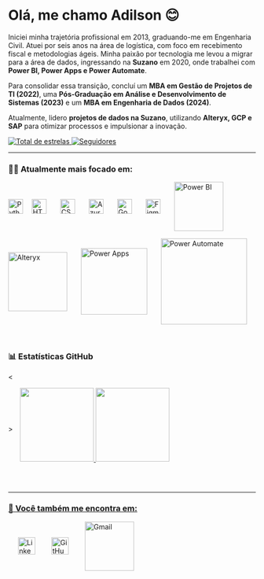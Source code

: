 # Olá, me chamo Adilson 😊  

Iniciei minha trajetória profissional em 2013, graduando-me em Engenharia Civil. Atuei por seis anos na área de logística, com foco em recebimento fiscal e metodologias ágeis. 
Minha paixão por tecnologia me levou a migrar para a área de dados, ingressando na **Suzano** em 2020, onde trabalhei com **Power BI, Power Apps e Power Automate**.  

Para consolidar essa transição, concluí um **MBA em Gestão de Projetos de TI (2022)**, uma **Pós-Graduação em Análise e Desenvolvimento de Sistemas (2023)** e um **MBA em Engenharia de Dados (2024)**. 
 
Atualmente, lidero **projetos de dados na Suzano**, utilizando **Alteryx, GCP e SAP** para otimizar processos e impulsionar a inovação.  

<p align="left">
    <a href="https://github.com/adilsonssdev?tab=repositories&sort=stargazers">
        <img 
            alt="Total de estrelas" 
            title="Total de estrelas GitHub" 
            src="https://custom-icon-badges.demolab.com/github/stars/adilsonssdev?color=55960c&style=for-the-badge&labelColor=488207&logo=star&label=estrelas"
        />
    </a>
    <a href="https://github.com/adilsonssdevich?tab=followers">
        <img 
            alt="Seguidores" 
            title="Me siga no GitHub" 
            src="https://custom-icon-badges.demolab.com/github/followers/adilsonssdev?color=236ad3&labelColor=1155ba&style=for-the-badge&logo=github&label=Seguidores&logoColor=white"
        />
    </a>
</p>

---

### 👨‍💻 Atualmente mais focado em:  

<div style="display: flex; gap: 15px; align-items: center; flex-wrap: wrap;">
  <img 
    align="left" 
    alt="Python"
    title="Python" 
    width="30px" 
    style="padding-right: 0px;" 
    src="https://cdn.jsdelivr.net/gh/devicons/devicon@latest/icons/python/python-original.svg" 
  />
  <img 
    align="left" 
    alt="HTML"
    title="HTML" 
    width="30px" 
    style="padding-right: 10px;" 
    src="https://cdn.jsdelivr.net/gh/devicons/devicon@latest/icons/html5/html5-original.svg" 
/>
<img 
    align="left" 
    alt="CSS" 
    title="CSS"
    width="30px" 
    style="padding-right: 10px;" 
    src="https://cdn.jsdelivr.net/gh/devicons/devicon@latest/icons/css3/css3-original.svg" 
/>
  <img 
    align="left" 
    alt="Azure SQL"
    title="Azure SQL" 
    width="30px" 
    style="padding-right: 10px;" 
    src="https://cdn.jsdelivr.net/gh/devicons/devicon@latest/icons/azuresqldatabase/azuresqldatabase-original.svg" 
  />
  <img 
    align="left" 
    alt="Google Cloud"
    title="Google Cloud" 
    width="30px" 
    style="padding-right: 10px;" 
    src="https://cdn.jsdelivr.net/gh/devicons/devicon@latest/icons/googlecloud/googlecloud-original.svg" 
  />
    <img 
    align="left" 
    alt="Figma"
    title="Figma" 
    width="30px" 
    style="padding-right: 10px;" 
    src="https://cdn.jsdelivr.net/gh/devicons/devicon@latest/icons/figma/figma-original.svg" 
    />
  <img 
    align="left" 
    alt="Power BI"
    title="Power BI" 
    width="100px" 
    style="padding-right: 10px;" 
    src="https://img.shields.io/badge/power_bi-F2C811?style=flat-square&logo=powerbi&logoColor=black" 
  />
  <img 
    align="left" 
    alt="Alteryx"
    title="Alteryx" 
    width="120px" 
    style="padding-right: 10px;" 
    src="https://img.shields.io/badge/Alteryx-0078D4?style=flat-square&logo=alteryx&logoColor=white" 
  />
  <img 
    align="left" 
    alt="Power Apps"
    title="Power Apps" 
    width="135px" 
    style="padding-right: 10px;" 
    src="https://img.shields.io/badge/Power%20Apps-742774?style=flat-square&logo=powerapps&logoColor=white" 
  />
  <img 
    align="left" 
    alt="Power Automate"
    title="Power Automate" 
    width="175px" 
    style="padding-right: 10px;" 
    src="https://img.shields.io/badge/Power%20Automate-0066FF?style=flat-square&logo=powerautomate&logoColor=white" 
  />
 <!--<img 
    align="left" 
    alt="Power Query"
    title="Power Query" 
    width="120px" 
    style="padding-right: 10px;" 
    src="https://img.shields.io/badge/Power%20Query-217346?style=flat-square&logo=microsoft-excel&logoColor=white" 
  />-->
</div>

<br clear="both"/> <!-- Limpa os floats das imagens -->

### 📊 Estatísticas GitHub

<<div style="display: flex; gap: 15px; align-items: center; flex-wrap: wrap;">> 
  <a href="https://github.com/adilsonssdev">
  <img height="150em" src="https://github-readme-stats.vercel.app/api?username=adilsonssdev&show_icons=true&theme=tokyonight&include_all_commits=true&locale=pt-br"/>
  <img height="150em" src="https://github-readme-stats.vercel.app/api/top-langs/?username=adilsonssdev&&theme=tokyonight&layout=compact&custom_title=Tecnologias&langs_count=9"/>
</div>  <!-- Outro modelo de Estaticas -->






<br clear="both"/> <!-- Limpa os floats das imagens -->

---

### 🔎 Você também me encontra em:  

<div style="display: flex; gap: 20px; align-items: center; flex-wrap: wrap;">
  <a href="https://www.linkedin.com/in/adilson-santos-santana-99185289/">
    <img 
      align="left" 
      alt="LinkedIn"
      title="LinkedIn" 
      width="35px" 
      style="padding-right: 10px;" 
      src="https://cdn.jsdelivr.net/gh/devicons/devicon@latest/icons/linkedin/linkedin-original.svg" 
      />
  </a>
  <a href="https://github.com/adilsonssdev">
    <img 
      align="left" 
      alt="GitHub"
      title="GitHub" 
      width="35x" 
      style="padding-right: 10px;" 
      src="https://cdn.jsdelivr.net/gh/devicons/devicon@latest/icons/github/github-original.svg"
    />
  </a>
  <a href="mailto:pradilsonsantana@gmail.com?subject=Contato&body=Olá, gostaria de falar sobre...">
    <img 
      align="left" 
      alt="Gmail"
      title="Gmail" 
      width="100px" 
      style="padding-right: 10px;" 
      src="https://img.shields.io/badge/Gmail-D14836?style=flat-square&logo=gmail&logoColor=white" 
    />
  </a>
</div>

<!--
**adilsonssdev/adilsonssdev** is a ✨ _special_ ✨ repository because its `README.md` (this file) appears on your GitHub profile.

Here are some ideas to get you started:

- 🔭 I’m currently working on ...
- 🌱 I’m currently learning ...
- 👯 I’m looking to collaborate on ...
- 🤔 I’m looking for help with ...
- 💬 Ask me about ...
- 📫 How to reach me: ...
- 😄 Pronouns: ...
- ⚡ Fun fact: ...
-->
